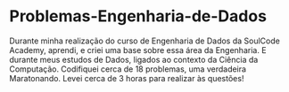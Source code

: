 # Problemas-Engenharia-de-Dados
Durante minha realização do curso de Engenharia de Dados da SoulCode Academy, aprendi, e criei uma base sobre essa área da Engenharia. E durante meus estudos de Dados, ligados ao contexto da Ciência da Computação. Codifiquei cerca de 18 problemas, uma verdadeira Maratonando. Levei cerca de 3 horas para realizar às questões!  
